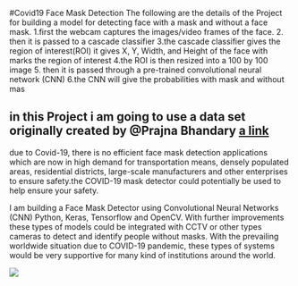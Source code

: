 #Covid19 Face Mask Detection
The following are the details of the Project for building a model for detecting face with a mask and without a face mask.
1.first the webcam captures the images/video frames of the face.
2. then it is passed to a cascade classifier 
3.the cascade classifier gives the region of interest(ROI) it gives X, Y, Width, and Height of the face with marks the region of interest
4.the ROI is then resized into a 100 by 100 image 
5. then it is passed through a pre-trained convolutional neural network (CNN)
6.the CNN will give the probabilities with mask and without mas 


## in this Project i am going to use a data set originally created by @Prajna Bhandary [a link](https://www.linkedin.com/in/prajna-bhandary-0b03a416a/)


<p style="text-align:right">

due to Covid-19, there is no efficient face mask detection applications which are now in high demand for transportation means, densely populated areas, residential districts, large-scale manufacturers and other enterprises to ensure safety.the COVID-19 mask detector could potentially be used to help ensure your safety.

I am building a Face Mask Detector using Convolutional Neural Networks (CNN) Python, Keras, Tensorflow and OpenCV. With further improvements these types of models could be integrated with CCTV or other types cameras to detect and identify people without masks. With the prevailing worldwide situation due to COVID-19 pandemic, these types of systems would be very supportive for many kind of institutions around the world. 

<img src="https://user-images.githubusercontent.com/25726075/92301204-25a9ee00-ef7f-11ea-8157-5c253d1158bb.gif" style="text-align:right">

</p>



